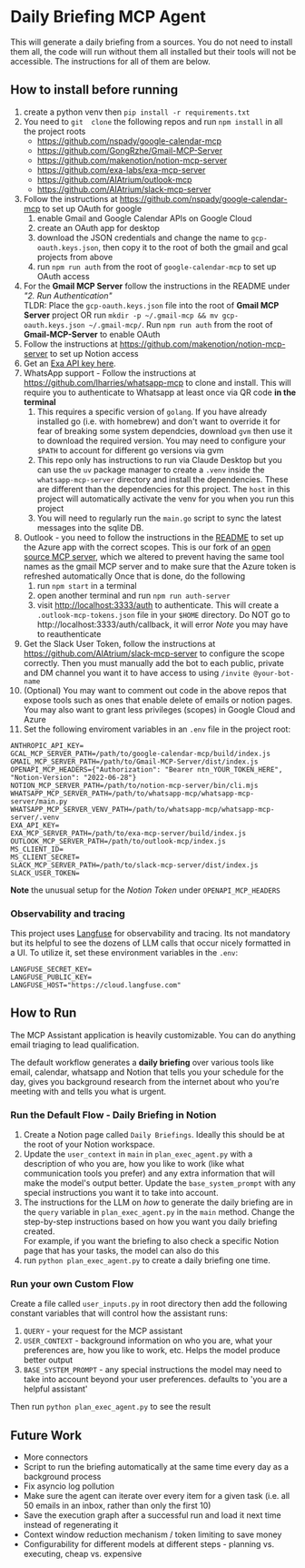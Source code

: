 # Daily Briefing MCP Agent

This will generate a daily briefing from a sources. You do not need to install them all, the code will run without them all installed but their tools will not be accessible. The instructions for all of them are below.

## How to install before running

1. create a python venv then `pip install -r requirements.txt`
2. You need to `git  clone` the following repos and run `npm install` in all the project roots
    - https://github.com/nspady/google-calendar-mcp
    - https://github.com/GongRzhe/Gmail-MCP-Server
    - https://github.com/makenotion/notion-mcp-server
    - https://github.com/exa-labs/exa-mcp-server
    - https://github.com/AIAtrium/outlook-mcp
    - https://github.com/AIAtrium/slack-mcp-server
3. Follow the instructions at https://github.com/nspady/google-calendar-mcp to set up OAuth for google
   1. enable Gmail and Google Calendar APIs on Google Cloud
   2. create an OAuth app for desktop
   3. download the JSON credentials and change the name to `gcp-oauth.keys.json`, then copy it to the root of both the gmail and gcal projects from above
   4. run `npm run auth` from the root of `google-calendar-mcp` to set up OAuth access
4. For the **Gmail MCP Server** follow the instructions in the README under _"2. Run Authentication"_  
   TLDR: Place the `gcp-oauth.keys.json` file into the root of **Gmail MCP Server** project OR run `mkdir -p ~/.gmail-mcp && mv gcp-oauth.keys.json ~/.gmail-mcp/`. Run `npm run auth` from the root of **Gmail-MCP-Server** to enable OAuth
5. Follow the instructions at https://github.com/makenotion/notion-mcp-server to set up Notion access
6. Get an [Exa API key here](https://dashboard.exa.ai/api-keys). 
7. WhatsApp support - Follow the instructions at https://github.com/lharries/whatsapp-mcp to clone and install. This will require you to authenticate to Whatsapp at least once via QR code **in the terminal**
    1. This requires a specific version of `golang`. If you have already installed go (i.e. with homebrew) and don't want to override it for fear of breaking some system dependcies, download `gvm` then use it to download the required version. You may need to configure your `$PATH` to account for different go versions via gvm
    2. This repo only has instructions to run via Claude Desktop but you can use the `uv` package manager to create a `.venv` inside the `whatsapp-mcp-server` directory and install the dependencies. These are different than the dependencies for this project. The `host` in this project will automatically activate the venv for you when you run this project
    3. You will need to regularly run the `main.go` script to sync the latest messages into the sqlite DB.
8. Outlook - you need to follow the instructions in the [README](https://github.com/AIAtrium/outlook-mcp) to set up the Azure app with the correct scopes. This is our fork of an [open source MCP server](https://github.com/ryaker/outlook-mcp), which we altered to prevent having the same tool names as the gmail MCP server and to make sure that the Azure token is refreshed automatically 
Once that is done, do the following
    1. run `npm start` in a terminal
    2. open another terminal and run `npm run auth-server`
    3. visit [http://localhost:3333/auth](http://localhost:3333/auth) to authenticate. This will create a `.outlook-mcp-tokens.json` file in your `$HOME` directory. Do NOT go to http://localhost:3333/auth/callback, it will error
    *Note* you may have to reauthenticate
9. Get the Slack User Token, follow the instructions at https://github.com/AIAtrium/slack-mcp-server to configure the scope correctly. Then you must manually add the bot to each public, private and DM channel you want it to have access to using `/invite @your-bot-name`
10. (Optional) You may want to comment out code in the above repos that expose tools such as ones that enable delete of emails or notion pages. You may also want to grant less privileges (scopes) in Google Cloud and Azure
11. Set the following enviroment variables in an `.env` file in the project root:
```
ANTHROPIC_API_KEY=
GCAL_MCP_SERVER_PATH=/path/to/google-calendar-mcp/build/index.js
GMAIL_MCP_SERVER_PATH=/path/to/Gmail-MCP-Server/dist/index.js
OPENAPI_MCP_HEADERS={"Authorization": "Bearer ntn_YOUR_TOKEN_HERE", "Notion-Version": "2022-06-28"}
NOTION_MCP_SERVER_PATH=/path/to/notion-mcp-server/bin/cli.mjs
WHATSAPP_MCP_SERVER_PATH=/path/to/whatsapp-mcp/whatsapp-mcp-server/main.py
WHATSAPP_MCP_SERVER_VENV_PATH=/path/to/whatsapp-mcp/whatsapp-mcp-server/.venv
EXA_API_KEY=
EXA_MCP_SERVER_PATH=/path/to/exa-mcp-server/build/index.js
OUTLOOK_MCP_SERVER_PATH=/path/to/outlook-mcp/index.js
MS_CLIENT_ID=
MS_CLIENT_SECRET=
SLACK_MCP_SERVER_PATH=/path/to/slack-mcp-server/dist/index.js
SLACK_USER_TOKEN=
```

**Note** the unusual setup for the _Notion Token_ under `OPENAPI_MCP_HEADERS`

### Observability and tracing
This project uses [Langfuse](https://github.com/langfuse/langfuse) for observability and tracing. Its not mandatory but its helpful to see the dozens of LLM calls that occur nicely formatted in a UI. To utilize it, set these environment variables in the `.env`:

```
LANGFUSE_SECRET_KEY=
LANGFUSE_PUBLIC_KEY=
LANGFUSE_HOST="https://cloud.langfuse.com"
```

## How to Run
The MCP Assistant application is heavily customizable. You can do anything email triaging to lead qualification.

The default workflow generates a **daily briefing** over various tools like email, calendar, whatsapp and Notion that tells you your schedule for the day, gives you background research from the internet about who you're meeting with and tells you what is urgent. 

### Run the Default Flow - Daily Briefing in Notion
1. Create a Notion page called `Daily Briefings`. Ideally this should be at the root of your Notion workspace.   
2. Update the `user_context` in `main` in `plan_exec_agent.py` with a description of who you are, how you like to work (like what communication tools you prefer) and any extra information that will make the model's output better. Update the `base_system_prompt` with any special instructions you want it to take into account. 
3. The instructions for the LLM on *how* to generate the daily briefing are in the  `query` variable in `plan_exec_agent.py` in the `main` method. Change the step-by-step instructions based on how you want you daily briefing created.  
For example, if you want the briefing to also check a specific Notion page that has your tasks, the model can also do this
4. run `python plan_exec_agent.py` to create a daily briefing one time. 

### Run your own Custom Flow
Create a file called `user_inputs.py` in root directory then add the following constant variables that will control how the assistant runs:
1. `QUERY` - your request for the MCP assistant
2. `USER_CONTEXT` - background information on who you are, what your preferences are, how you like to work, etc. Helps the model produce better output
3. `BASE_SYSTEM_PROMPT` - any special instructions the model may need to take into account beyond your user preferences. defaults to 'you are a helpful assistant'

Then run `python plan_exec_agent.py` to see the result

## Future Work

- More connectors
- Script to run the briefing automatically at the same time every day as a background process
- Fix asyncio log pollution
- Make sure the agent can iterate over every item for a given task (i.e. all 50 emails in an inbox, rather than only the first 10)
- Save the execution graph after a successful run and load it next time instead of regenerating it
- Context window reduction mechanism / token limiting to save money
- Configurability for different models at different steps - planning vs. executing, cheap vs. expensive
